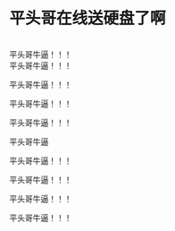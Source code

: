 # 平头哥在线送硬盘了啊


<br />
平头哥牛逼！！！

<br />
平头哥牛逼！！！

平头哥牛逼！！！

平头哥牛逼！！！

平头哥牛逼！！！

平头哥牛逼

平头哥牛逼！！！

平头哥牛逼！！！

平头哥牛逼！！！

平头哥牛逼！！！
